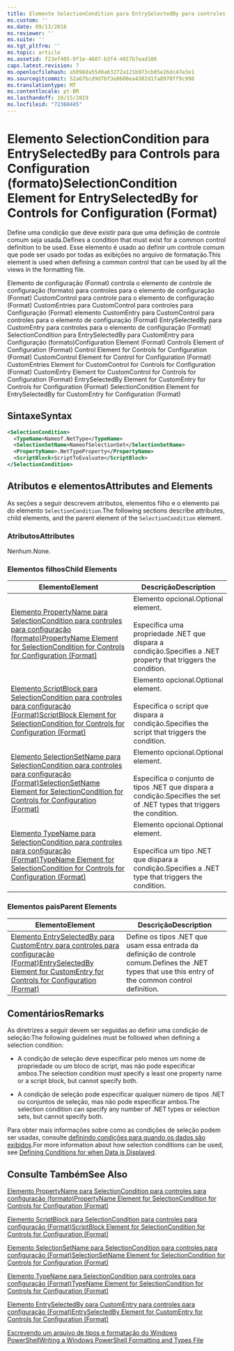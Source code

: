 ```yaml
---
title: Elemento SelectionCondition para EntrySelectedBy para controles para configuração (Format) | Microsoft Docs
ms.custom: ''
ms.date: 09/13/2016
ms.reviewer: ''
ms.suite: ''
ms.tgt_pltfrm: ''
ms.topic: article
ms.assetid: f23ef405-0f1e-4607-b3f4-4017b7ead106
caps.latest.revision: 7
ms.openlocfilehash: a5098da55d0a63272a121b973cb05e26dc47e3e1
ms.sourcegitcommit: 52a67bcd9d7bf3e8600ea4302d1fa8970ff9c998
ms.translationtype: MT
ms.contentlocale: pt-BR
ms.lasthandoff: 10/15/2019
ms.locfileid: "72368445"
---
```

# <a name="selectioncondition-element-for-entryselectedby-for-controls-for-configuration-format"></a><span data-ttu-id="4889a-102">Elemento SelectionCondition para EntrySelectedBy para Controls para Configuration (formato)</span><span class="sxs-lookup"><span data-stu-id="4889a-102">SelectionCondition Element for EntrySelectedBy for Controls for Configuration (Format)</span></span>

<span data-ttu-id="4889a-103">Define uma condição que deve existir para que uma definição de controle comum seja usada.</span><span class="sxs-lookup"><span data-stu-id="4889a-103">Defines a condition that must exist for a common control definition to be used.</span></span> <span data-ttu-id="4889a-104">Esse elemento é usado ao definir um controle comum que pode ser usado por todas as exibições no arquivo de formatação.</span><span class="sxs-lookup"><span data-stu-id="4889a-104">This element is used when defining a common control that can be used by all the views in the formatting file.</span></span>

<span data-ttu-id="4889a-105">Elemento de configuração (Format) controla o elemento de controle de configuração (formato) para controles para o elemento de configuração (Format) CustomControl para controle para o elemento de configuração (Format) CustomEntries para CustomControl para controles para Configuração (Format) elemento CustomEntry para CustomControl para controles para o elemento de configuração (Format) EntrySelectedBy para CustomEntry para controles para o elemento de configuração (Format) SelectionCondition para EntrySelectedBy para CustomEntry para Configuração (formato)</span><span class="sxs-lookup"><span data-stu-id="4889a-105">Configuration Element (Format) Controls Element of Configuration (Format) Control Element for Controls for Configuration (Format) CustomControl Element for Control for Configuration (Format) CustomEntries Element for CustomControl for Controls for Configuration (Format) CustomEntry Element for CustomControl for Controls for Configuration (Format) EntrySelectedBy Element for CustomEntry for Controls for Configuration (Format) SelectionCondition Element for EntrySelectedBy for CustomEntry for Configuration (Format)</span></span>

## <a name="syntax"></a><span data-ttu-id="4889a-106">Sintaxe</span><span class="sxs-lookup"><span data-stu-id="4889a-106">Syntax</span></span>

```xml
<SelectionCondition>
  <TypeName>Nameof.NetType</TypeName>
  <SelectionSetName>NameofSelectionSet</SelectionSetName>
  <PropertyName>.NetTypeProperty</PropertyName>
  <ScriptBlock>ScriptToEvaluate</ScriptBlock>
</SelectionCondition>
```

## <a name="attributes-and-elements"></a><span data-ttu-id="4889a-107">Atributos e elementos</span><span class="sxs-lookup"><span data-stu-id="4889a-107">Attributes and Elements</span></span>

<span data-ttu-id="4889a-108">As seções a seguir descrevem atributos, elementos filho e o elemento pai do elemento `SelectionCondition`.</span><span class="sxs-lookup"><span data-stu-id="4889a-108">The following sections describe attributes, child elements, and the parent element of the `SelectionCondition` element.</span></span>

### <a name="attributes"></a><span data-ttu-id="4889a-109">Atributos</span><span class="sxs-lookup"><span data-stu-id="4889a-109">Attributes</span></span>

<span data-ttu-id="4889a-110">Nenhum.</span><span class="sxs-lookup"><span data-stu-id="4889a-110">None.</span></span>

### <a name="child-elements"></a><span data-ttu-id="4889a-111">Elementos filhos</span><span class="sxs-lookup"><span data-stu-id="4889a-111">Child Elements</span></span>

|<span data-ttu-id="4889a-112">Elemento</span><span class="sxs-lookup"><span data-stu-id="4889a-112">Element</span></span>|<span data-ttu-id="4889a-113">Descrição</span><span class="sxs-lookup"><span data-stu-id="4889a-113">Description</span></span>|
|-------------|-----------------|
|[<span data-ttu-id="4889a-114">Elemento PropertyName para SelectionCondition para controles para configuração (formato)</span><span class="sxs-lookup"><span data-stu-id="4889a-114">PropertyName Element for SelectionCondition for Controls for Configuration (Format)</span></span>](./propertyname-element-for-selectioncondition-for-controls-for-configuration-format.md)|<span data-ttu-id="4889a-115">Elemento opcional.</span><span class="sxs-lookup"><span data-stu-id="4889a-115">Optional element.</span></span><br /><br /> <span data-ttu-id="4889a-116">Especifica uma propriedade .NET que dispara a condição.</span><span class="sxs-lookup"><span data-stu-id="4889a-116">Specifies a .NET property that triggers the condition.</span></span>|
|[<span data-ttu-id="4889a-117">Elemento ScriptBlock para SelectionCondition para controles para configuração (Format)</span><span class="sxs-lookup"><span data-stu-id="4889a-117">ScriptBlock Element for SelectionCondition for Controls for Configuration (Format)</span></span>](./scriptblock-element-for-selectioncondition-for-controls-for-configuration-format.md)|<span data-ttu-id="4889a-118">Elemento opcional.</span><span class="sxs-lookup"><span data-stu-id="4889a-118">Optional element.</span></span><br /><br /> <span data-ttu-id="4889a-119">Especifica o script que dispara a condição.</span><span class="sxs-lookup"><span data-stu-id="4889a-119">Specifies the script that triggers the condition.</span></span>|
|[<span data-ttu-id="4889a-120">Elemento SelectionSetName para SelectionCondition para controles para configuração (Format)</span><span class="sxs-lookup"><span data-stu-id="4889a-120">SelectionSetName Element for SelectionCondition for Controls for Configuration (Format)</span></span>](./selectionsetname-element-for-selectioncondition-for-controls-for-configuration-format.md)|<span data-ttu-id="4889a-121">Elemento opcional.</span><span class="sxs-lookup"><span data-stu-id="4889a-121">Optional element.</span></span><br /><br /> <span data-ttu-id="4889a-122">Especifica o conjunto de tipos .NET que dispara a condição.</span><span class="sxs-lookup"><span data-stu-id="4889a-122">Specifies the set of .NET types that triggers the condition.</span></span>|
|[<span data-ttu-id="4889a-123">Elemento TypeName para SelectionCondition para controles para configuração (Format)</span><span class="sxs-lookup"><span data-stu-id="4889a-123">TypeName Element for SelectionCondition for Controls for Configuration (Format)</span></span>](./typename-element-for-selectioncondition-for-controls-for-configuration-format.md)|<span data-ttu-id="4889a-124">Elemento opcional.</span><span class="sxs-lookup"><span data-stu-id="4889a-124">Optional element.</span></span><br /><br /> <span data-ttu-id="4889a-125">Especifica um tipo .NET que dispara a condição.</span><span class="sxs-lookup"><span data-stu-id="4889a-125">Specifies a .NET type that triggers the condition.</span></span>|

### <a name="parent-elements"></a><span data-ttu-id="4889a-126">Elementos pais</span><span class="sxs-lookup"><span data-stu-id="4889a-126">Parent Elements</span></span>

|<span data-ttu-id="4889a-127">Elemento</span><span class="sxs-lookup"><span data-stu-id="4889a-127">Element</span></span>|<span data-ttu-id="4889a-128">Descrição</span><span class="sxs-lookup"><span data-stu-id="4889a-128">Description</span></span>|
|-------------|-----------------|
|[<span data-ttu-id="4889a-129">Elemento EntrySelectedBy para CustomEntry para controles para configuração (Format)</span><span class="sxs-lookup"><span data-stu-id="4889a-129">EntrySelectedBy Element for CustomEntry for Controls for Configuration (Format)</span></span>](./entryselectedby-element-for-customentry-for-controls-for-configuration-format.md)|<span data-ttu-id="4889a-130">Define os tipos .NET que usam essa entrada da definição de controle comum.</span><span class="sxs-lookup"><span data-stu-id="4889a-130">Defines the .NET types that use this entry of the common control definition.</span></span>|

## <a name="remarks"></a><span data-ttu-id="4889a-131">Comentários</span><span class="sxs-lookup"><span data-stu-id="4889a-131">Remarks</span></span>

<span data-ttu-id="4889a-132">As diretrizes a seguir devem ser seguidas ao definir uma condição de seleção:</span><span class="sxs-lookup"><span data-stu-id="4889a-132">The following guidelines must be followed when defining a selection condition:</span></span>

- <span data-ttu-id="4889a-133">A condição de seleção deve especificar pelo menos um nome de propriedade ou um bloco de script, mas não pode especificar ambos.</span><span class="sxs-lookup"><span data-stu-id="4889a-133">The selection condition must specify a least one property name or a script block, but cannot specify both.</span></span>

- <span data-ttu-id="4889a-134">A condição de seleção pode especificar qualquer número de tipos .NET ou conjuntos de seleção, mas não pode especificar ambos.</span><span class="sxs-lookup"><span data-stu-id="4889a-134">The selection condition can specify any number of .NET types or selection sets, but cannot specify both.</span></span>

<span data-ttu-id="4889a-135">Para obter mais informações sobre como as condições de seleção podem ser usadas, consulte [definindo condições para quando os dados são exibidos](./defining-conditions-for-displaying-data.md).</span><span class="sxs-lookup"><span data-stu-id="4889a-135">For more information about how selection conditions can be used, see [Defining Conditions for when Data is Displayed](./defining-conditions-for-displaying-data.md).</span></span>

## <a name="see-also"></a><span data-ttu-id="4889a-136">Consulte Também</span><span class="sxs-lookup"><span data-stu-id="4889a-136">See Also</span></span>

[<span data-ttu-id="4889a-137">Elemento PropertyName para SelectionCondition para controles para configuração (formato)</span><span class="sxs-lookup"><span data-stu-id="4889a-137">PropertyName Element for SelectionCondition for Controls for Configuration (Format)</span></span>](./propertyname-element-for-selectioncondition-for-controls-for-configuration-format.md)

[<span data-ttu-id="4889a-138">Elemento ScriptBlock para SelectionCondition para controles para configuração (Format)</span><span class="sxs-lookup"><span data-stu-id="4889a-138">ScriptBlock Element for SelectionCondition for Controls for Configuration (Format)</span></span>](./scriptblock-element-for-selectioncondition-for-controls-for-configuration-format.md)

[<span data-ttu-id="4889a-139">Elemento SelectionSetName para SelectionCondition para controles para configuração (Format)</span><span class="sxs-lookup"><span data-stu-id="4889a-139">SelectionSetName Element for SelectionCondition for Controls for Configuration (Format)</span></span>](./selectionsetname-element-for-selectioncondition-for-controls-for-configuration-format.md)

[<span data-ttu-id="4889a-140">Elemento TypeName para SelectionCondition para controles para configuração (Format)</span><span class="sxs-lookup"><span data-stu-id="4889a-140">TypeName Element for SelectionCondition for Controls for Configuration (Format)</span></span>](./typename-element-for-selectioncondition-for-controls-for-configuration-format.md)

[<span data-ttu-id="4889a-141">Elemento EntrySelectedBy para CustomEntry para controles para configuração (Format)</span><span class="sxs-lookup"><span data-stu-id="4889a-141">EntrySelectedBy Element for CustomEntry for Controls for Configuration (Format)</span></span>](./entryselectedby-element-for-customentry-for-controls-for-configuration-format.md)

[<span data-ttu-id="4889a-142">Escrevendo um arquivo de tipos e formatação do Windows PowerShell</span><span class="sxs-lookup"><span data-stu-id="4889a-142">Writing a Windows PowerShell Formatting and Types File</span></span>](./writing-a-powershell-formatting-file.md)
